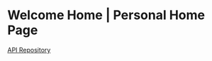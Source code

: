 # Welcome Home | Personal Home Page
[API Repository](https://github.com/LucasionGS/welcome-home-api)